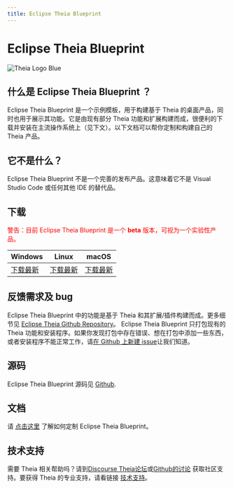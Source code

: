 ```yaml
---
title: Eclipse Theia Blueprint
---
```


# Eclipse Theia Blueprint

<img src="/theia-logo-blueprint.png" alt="Theia Logo Blue" style="max-width: 525px">

## 什么是 Eclipse Theia Blueprint ？

Eclipse Theia Blueprint 是一个示例模板，用于构建基于 Theia 的桌面产品，同时也用于展示其功能。它是由现有部分 Theia 功能和扩展构建而成，很便利的下载并安装在主流操作系统上（见下文）。以下文档可以帮你定制和构建自己的 Theia 产品。


## 它不是什么？

Eclipse Theia Blueprint 不是一个完善的发布产品。这意味着它不是 Visual Studio Code 或任何其他 IDE 的替代品。

## 下载

<span style="color:red">警告：目前 Eclipse Theia Blueprint 是一个 **beta** 版本，可视为一个实验性产品。 </span>

<table cellspacing="25">
  <thead>
    <tr>
      <th>Windows</th>
      <th>Linux</th>
      <th>macOS</th>
    </tr>
  </thead>
  <tbody>
    <tr>
      <td><a href="https://www.eclipse.org/downloads/download.php?file=/theia/latest/windows/TheiaBlueprint.exe&r=1" download>下载最新</a></td>
      <td><a href="https://www.eclipse.org/downloads/download.php?file=/theia/latest/linux/TheiaBlueprint.AppImage&r=1" download>下载最新</a></td>
      <td><a href="https://www.eclipse.org/downloads/download.php?file=/theia/latest/macos/TheiaBlueprint.dmg&r=1" download>下载最新</a></td>
    </tr>
  </tbody>
</table>

## 反馈需求及 bug

Eclipse Theia Blueprint 中的功能是基于 Theia 和其扩展/插件构建而成。更多细节见 [Eclipse Theia Github Repository](https://github.com/eclipse-theia/theia)。
Eclipse Theia Blueprint 只打包现有的 Theia 功能和安装程序。如果你发现打包中存在错误、想在打包中添加一些东西，或者安装程序不能正常工作，请[在 Github 上新建 issue](https://github.com/eclipse-theia/theia-blueprint/issues/new/choose)让我们知道。

## 源码

Eclipse Theia Blueprint 源码见 [Github](https://github.com/eclipse-theia/theia-blueprint).

## 文档

请 [点击这里](/docs/blueprint_documentation) 了解如何定制 Eclipse Theia Blueprint。

## 技术支持

需要 Theia 相关帮助吗？请到[Discourse Theia论坛](https://community.theia-ide.org/)或[Github的讨论](https://github.com/eclipse-theia/theia/discussions) 获取社区支持。要获得 Theia 的专业支持，请看链接 [技术支持](/support/)。
